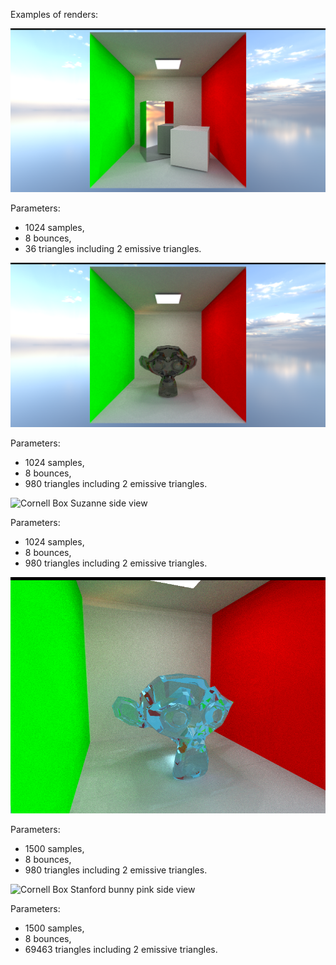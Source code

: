 
Examples of renders:

![Cornell Box](Results/CornellBox_1024SPP.png)

Parameters:
- 1024 samples,
- 8 bounces,
- 36 triangles including 2 emissive triangles.

![Cornell Box Suzanne](Results/CornellBoxMonkey_1024SPP.png)

Parameters:
- 1024 samples,
- 8 bounces,
- 980 triangles including 2 emissive triangles.

![Cornell Box Suzanne side view](Results/CornellBoxMonkey_1024SPP_SideView.png)

Parameters:
- 1024 samples,
- 8 bounces,
- 980 triangles including 2 emissive triangles.

![Cornell Box Suzanne blue side view](Results/CornellBoxMonkey_1500SPP_SideViewBlue.png)

Parameters:
- 1500 samples,
- 8 bounces,
- 980 triangles including 2 emissive triangles.

![Cornell Box Stanford bunny pink side view](Results/CornellBoxStanfordBunny_1024SPP_SideViewPink.png)

Parameters:
- 1500 samples,
- 8 bounces,
- 69463 triangles including 2 emissive triangles.